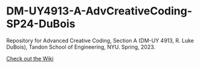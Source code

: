 # DM-UY4913-A-AdvCreativeCoding-SP24-DuBois
Repository for Advanced Creative Coding, Section A (DM-UY 4913, R. Luke DuBois), Tandon School of Engineering, NYU. Spring, 2023.

[Check out the Wiki](../../wiki)
